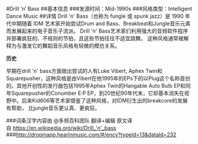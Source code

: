 #Drill 'n‘ Bass
##基本信息
###发源时间：Mid-1990s
###风格类型：Intelligent Dance Music
##详情
Drill 'n' Bass（也称为 fungle 或 spunk jazz）是 1990 年代中期随着 IDM 艺术家开始尝试Drum and
Bass、Breakbeat和Jungle音乐元素而发展起来的电子音乐子流派。 Drill 'n'
Bass艺术家们利用强大的音频软件程序并部署疯狂的、不规则的节拍，且这些节拍往往不适宜跳舞。 这种风格通常被解释为与激发它的舞蹈音乐风格有轻微的模仿关系。



**历史**

早期在drill 'n' bass方面做出尝试的人有Luke Vibert, Aphex
Twin和Squarepusher，这种风格是由Vibert在他1995年的EPs下的以Plug这个名称首创的。其他开创性的发行曲包括1995年Aphex
Twin的Hangable Auto Bulb EP和同年Squarepusher的Conumber E:P
EP，到20世纪90年代末，它却基本消失在视野中。后来Kid606等艺术家借鉴了这种风格，对IDM衍生出的breakcore的发展有帮助，
比jungle音乐更认真、更疯狂。





###词条汉字内容由 @多频百科团队 翻译+编辑
原文译自 https://en.wikipedia.org/wiki/Drill_'n'_bass
###http://dropinapp.hearinmusic.com/#/ency?typeId=13&dataId=232
